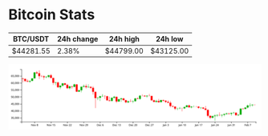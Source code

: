 # Bitcoin Stats

BTC/USDT|24h change|24h high|24h low|
|---|---|---|---|
|$44281.55|2.38%|$44799.00|$43125.00|

<img src="./chart.svg">
